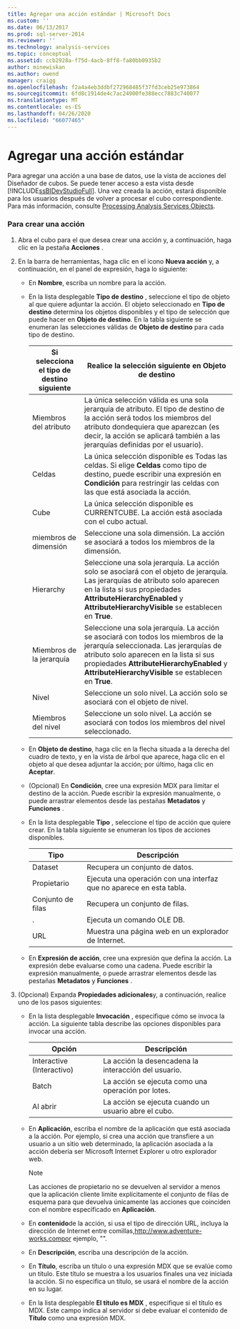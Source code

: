```yaml
---
title: Agregar una acción estándar | Microsoft Docs
ms.custom: ''
ms.date: 06/13/2017
ms.prod: sql-server-2014
ms.reviewer: ''
ms.technology: analysis-services
ms.topic: conceptual
ms.assetid: ccb2928a-f75d-4acb-8ff8-fa80bb0935b2
author: minewiskan
ms.author: owend
manager: craigg
ms.openlocfilehash: f2a4a4eb3ddbf272968485f37fd3ceb25e973864
ms.sourcegitcommit: 6fd8c1914de4c7ac24900fe388ecc7883c740077
ms.translationtype: MT
ms.contentlocale: es-ES
ms.lasthandoff: 04/26/2020
ms.locfileid: "66077465"
---
```

# <a name="add-a-standard-action"></a>Agregar una acción estándar
  Para agregar una acción a una base de datos, use la vista de acciones del Diseñador de cubos. Se puede tener acceso a esta vista desde [!INCLUDE[ssBIDevStudioFull](../../includes/ssbidevstudiofull-md.md)]. Una vez creada la acción, estará disponible para los usuarios después de volver a procesar el cubo correspondiente. Para más información, consulte [Processing Analysis Services Objects](processing-analysis-services-objects.md).  
  
### <a name="to-create-an-action"></a>Para crear una acción  
  
1.  Abra el cubo para el que desea crear una acción y, a continuación, haga clic en la pestaña **Acciones** .  
  
2.  En la barra de herramientas, haga clic en el icono **Nueva acción** y, a continuación, en el panel de expresión, haga lo siguiente:  
  
    -   En **Nombre**, escriba un nombre para la acción.  
  
    -   En la lista desplegable **Tipo de destino** , seleccione el tipo de objeto al que quiere adjuntar la acción. El objeto seleccionado en **Tipo de destino** determina los objetos disponibles y el tipo de selección que puede hacer en **Objeto de destino**. En la tabla siguiente se enumeran las selecciones válidas de **Objeto de destino** para cada tipo de destino.  
  
        |Si selecciona el tipo de destino siguiente|Realice la selección siguiente en Objeto de destino|  
        |---------------------------------------------|---------------------------------------------------|  
        |Miembros del atributo|La única selección válida es una sola jerarquía de atributo. El tipo de destino de la acción será todos los miembros del atributo dondequiera que aparezcan (es decir, la acción se aplicará también a las jerarquías definidas por el usuario).|  
        |Celdas|La única selección disponible es Todas las celdas. Si elige **Celdas** como tipo de destino, puede escribir una expresión en **Condición** para restringir las celdas con las que está asociada la acción.|  
        |Cube|La única selección disponible es CURRENTCUBE. La acción está asociada con el cubo actual.|  
        |miembros de dimensión|Seleccione una sola dimensión. La acción se asociará a todos los miembros de la dimensión.|  
        |Hierarchy|Seleccione una sola jerarquía. La acción solo se asociará con el objeto de jerarquía. Las jerarquías de atributo solo aparecen en la lista si sus propiedades **AttributeHierarchyEnabled** y **AttributeHierarchyVisible** se establecen en **True**.|  
        |Miembros de la jerarquía|Seleccione una sola jerarquía. La acción se asociará con todos los miembros de la jerarquía seleccionada. Las jerarquías de atributo solo aparecen en la lista si sus propiedades **AttributeHierarchyEnabled** y **AttributeHierarchyVisible** se establecen en **True**.|  
        |Nivel|Seleccione un solo nivel. La acción solo se asociará con el objeto de nivel.|  
        |Miembros del nivel|Seleccione un solo nivel. La acción se asociará con todos los miembros del nivel seleccionado.|  
  
    -   En **Objeto de destino**, haga clic en la flecha situada a la derecha del cuadro de texto, y en la vista de árbol que aparece, haga clic en el objeto al que desea adjuntar la acción; por último, haga clic en **Aceptar**.  
  
    -   (Opcional) En **Condición**, cree una expresión MDX para limitar el destino de la acción. Puede escribir la expresión manualmente, o puede arrastrar elementos desde las pestañas **Metadatos** y **Funciones** .  
  
    -   En la lista desplegable **Tipo** , seleccione el tipo de acción que quiere crear. En la tabla siguiente se enumeran los tipos de acciones disponibles.  
  
        |Tipo|Descripción|  
        |----------|-----------------|  
        |Dataset|Recupera un conjunto de datos.|  
        |Propietario|Ejecuta una operación con una interfaz que no aparece en esta tabla.|  
        |Conjunto de filas|Recupera un conjunto de filas.|  
        |.|Ejecuta un comando OLE DB.|  
        |URL|Muestra una página web en un explorador de Internet.|  
  
    -   En **Expresión de acción**, cree una expresión que defina la acción. La expresión debe evaluarse como una cadena. Puede escribir la expresión manualmente, o puede arrastrar elementos desde las pestañas **Metadatos** y **Funciones** .  
  
3.  (Opcional) Expanda **Propiedades adicionales**y, a continuación, realice uno de los pasos siguientes:  
  
    -   En la lista desplegable **Invocación** , especifique cómo se invoca la acción. La siguiente tabla describe las opciones disponibles para invocar una acción.  
  
        |Opción|Descripción|  
        |------------|-----------------|  
        |Interactive (Interactivo)|La acción la desencadena la interacción del usuario.|  
        |Batch|La acción se ejecuta como una operación por lotes.|  
        |Al abrir|La acción se ejecuta cuando un usuario abre el cubo.|  
  
    -   En **Aplicación**, escriba el nombre de la aplicación que está asociada a la acción. Por ejemplo, si crea una acción que transfiere a un usuario a un sitio web determinado, la aplicación asociada a la acción debería ser Microsoft Internet Explorer u otro explorador web.  
  
        > [!NOTE]  
        >   Las acciones de propietario no se devuelven al servidor a menos que la aplicación cliente limite explícitamente el conjunto de filas de esquema para que devuelva únicamente las acciones que coinciden con el nombre especificado en **Aplicación**.  
  
    -   En **contenido**de la acción, si usa el tipo de dirección URL, incluya la dirección de Internet entre comillas,http://www.adventure-works.compor ejemplo, "".  
  
    -   En **Descripción**, escriba una descripción de la acción.  
  
    -   En **Título**, escriba un título o una expresión MDX que se evalúe como un título. Este título se muestra a los usuarios finales una vez iniciada la acción. Si no especifica un título, se usará el nombre de la acción en su lugar.  
  
    -   En la lista desplegable **El título es MDX** , especifique si el título es MDX. Este campo indica al servidor si debe evaluar el contenido de **Título** como una expresión MDX.  
  
  
